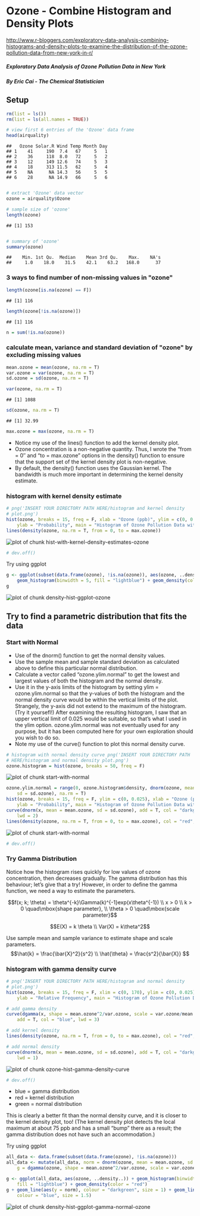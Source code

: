 Ozone - Combine Histogram and Density Plots
========================================================

http://www.r-bloggers.com/exploratory-data-analysis-combining-histograms-and-density-plots-to-examine-the-distribution-of-the-ozone-pollution-data-from-new-york-in-r/

##### Exploratory Data Analysis of Ozone Pollution Data in New York
##### By Eric Cai - The Chemical Statistician

## Setup

```r
rm(list = ls())
rm(list = ls(all.names = TRUE))

# view first 6 entries of the 'Ozone' data frame
head(airquality)
```

```
##   Ozone Solar.R Wind Temp Month Day
## 1    41     190  7.4   67     5   1
## 2    36     118  8.0   72     5   2
## 3    12     149 12.6   74     5   3
## 4    18     313 11.5   62     5   4
## 5    NA      NA 14.3   56     5   5
## 6    28      NA 14.9   66     5   6
```

```r

# extract 'Ozone' data vector
ozone = airquality$Ozone

# sample size of 'ozone'
length(ozone)
```

```
## [1] 153
```

```r

# summary of 'ozone'
summary(ozone)
```

```
##    Min. 1st Qu.  Median    Mean 3rd Qu.    Max.    NA's 
##     1.0    18.0    31.5    42.1    63.2   168.0      37
```


### 3 ways to find number of non-missing values in "ozone"

```r
length(ozone[is.na(ozone) == F])
```

```
## [1] 116
```

```r
length(ozone[!is.na(ozone)])
```

```
## [1] 116
```

```r
n = sum(!is.na(ozone))
```


### calculate mean, variance and standard deviation of "ozone" by excluding missing values

```r
mean.ozone = mean(ozone, na.rm = T)
var.ozone = var(ozone, na.rm = T)
sd.ozone = sd(ozone, na.rm = T)

var(ozone, na.rm = T)
```

```
## [1] 1088
```

```r
sd(ozone, na.rm = T)
```

```
## [1] 32.99
```

```r
max.ozone = max(ozone, na.rm = T)
```


* Notice my use of the lines() function to add the kernel density plot.
* Ozone concentration is a non-negative quantity.  Thus, I wrote the “from = 0″ and “to = max.ozone” options in the density() function to ensure that the support set of the kernel density plot is non-negative.
* By default, the density() function uses the Gaussian kernel.  The bandwidth is much more important in determining the kernel density estimate.

### histogram with kernel density estimate

```r
# png('INSERT YOUR DIRECTORY PATH HERE/histogram and kernel density
# plot.png')
hist(ozone, breaks = 15, freq = F, xlab = "Ozone (ppb)", ylim = c(0, 0.025), 
    ylab = "Probability", main = "Histogram of Ozone Pollution Data with Kernel Density Plot")
lines(density(ozone, na.rm = T, from = 0, to = max.ozone))
```

![plot of chunk hist-with-kernel-density-estimates-ozone](figure/hist-with-kernel-density-estimates-ozone.png) 

```r
# dev.off()
```


Try using ggplot

```r
g <- ggplot(subset(data.frame(ozone), !is.na(ozone)), aes(ozone, ..density..)) + 
    geom_histogram(binwidth = 5, fill = "lightblue") + geom_density(color = "red")
g
```

![plot of chunk density-hist-ggplot-ozone](figure/density-hist-ggplot-ozone.png) 


## Try to find a parametric distribution that fits the data

### Start with Normal

* Use of the dnorm() function to get the normal density values.  
* Use the sample mean and sample standard deviation as calculated above to define this particular normal distribution.
* Calculate a vector called “ozone.ylim.normal” to get the lowest and largest values of both the histogram and the normal density.  
* Use it in the y-axis limits of the histogram by setting ylim = ozone.ylim.normal so that the y-values of both the histogram and the normal density curve would be within the vertical limits of the plot.  Strangely, the y-axis did not extend to the maximum of the histogram.  (Try it yoursefl!)  After examining the resulting histogram, I saw that an upper vertical limit of  0.025 would be suitable, so that’s what I used in the ylim option.  ozone.ylim.normal was not eventually used for any purpose, but it has been computed here for your own exploration should you wish to do so.
* Note my use of the curve() function to plot this normal density curve.


```r
# histogram with normal density curve png('INSERT YOUR DIRECTORY PATH
# HERE/histogram and normal density plot.png')
ozone.histogram = hist(ozone, breaks = 50, freq = F)
```

![plot of chunk start-with-normal](figure/start-with-normal1.png) 

```r
ozone.ylim.normal = range(0, ozone.histogram$density, dnorm(ozone, mean = mean.ozone, 
    sd = sd.ozone), na.rm = T)
hist(ozone, breaks = 15, freq = F, ylim = c(0, 0.025), xlab = "Ozone (ppb)", 
    ylab = "Probability", main = "Histogram of Ozone Pollution Data with Normal Density Curve")
curve(dnorm(x, mean = mean.ozone, sd = sd.ozone), add = T, col = "darkgreen", 
    lwd = 2)
lines(density(ozone, na.rm = T, from = 0, to = max.ozone), col = "red", lwd = 1)
```

![plot of chunk start-with-normal](figure/start-with-normal2.png) 

```r
# dev.off()
```


### Try Gamma Distribution

Notice how the histogram rises quickly for low values of ozone concentration, then decreases gradually.  The gamma distribution has this behaviour; let’s give that a try!  However, in order to define the gamma function, we need a way to estimate the parameters.

$$f(x; k; \theta) = \theta^{-k}\Gamma(k)^{-1}exp(x\theta^{-1}) \\
x > 0 \\
k > 0 \quad\mbox{shape parameter}, \\
\theta > 0 \quad\mbox{scale parameter}$$


$$E(X) = k \theta \\
Var(X) = k\theta^2$$

Use sample mean and sample variance to estimate shape and scale parameters.
$$\hat{k} = \frac{\bar{X}^2}{s^2} \\
\hat{\theta} = \frac{s^2}{\bar{X}}
$$

### histogram with gamma density curve

```r
# png('INSERT YOUR DIRECTORY PATH HERE/histogram and normal density
# plot.png')
hist(ozone, breaks = 15, freq = F, xlim = c(0, 170), ylim = c(0, 0.025), xlab = "Ozone (ppb)", 
    ylab = "Relative Frequency", main = "Histogram of Ozone Pollution Data with Gamma Density Curve")

# add gamma density
curve(dgamma(x, shape = mean.ozone^2/var.ozone, scale = var.ozone/mean.ozone), 
    add = T, col = "blue", lwd = 3)

# add kernel density
lines(density(ozone, na.rm = T, from = 0, to = max.ozone), col = "red", lwd = 1)

# add normal density
curve(dnorm(x, mean = mean.ozone, sd = sd.ozone), add = T, col = "darkgreen", 
    lwd = 1)
```

![plot of chunk ozone-hist-gamma-density-curve](figure/ozone-hist-gamma-density-curve.png) 

```r
# dev.off()
```

* blue = gamma distribution
* red = kernel distribution
* green = normal distribution

This is clearly a better fit than the normal density curve, and it is closer to the kernel density plot, too!  (The kernel density plot detects the local maximum at about 75 ppb and has a small “bump” there as a result; the gamma distribution does not have such an accommodation.)

Try using ggplot

```r
all_data <- data.frame(subset(data.frame(ozone), !is.na(ozone)))
all_data <- mutate(all_data, norm = dnorm(ozone, mean = mean.ozone, sd = sd.ozone), 
    g = dgamma(ozone, shape = mean.ozone^2/var.ozone, scale = var.ozone/mean.ozone))

g <- ggplot(all_data, aes(ozone, ..density..)) + geom_histogram(binwidth = 5, 
    fill = "lightblue") + geom_density(color = "red")
g + geom_line(aes(y = norm), colour = "darkgreen", size = 1) + geom_line(aes(y = g), 
    colour = "blue", size = 1.5)
```

![plot of chunk density-hist-ggplot-gamma-normal-ozone](figure/density-hist-ggplot-gamma-normal-ozone.png) 

